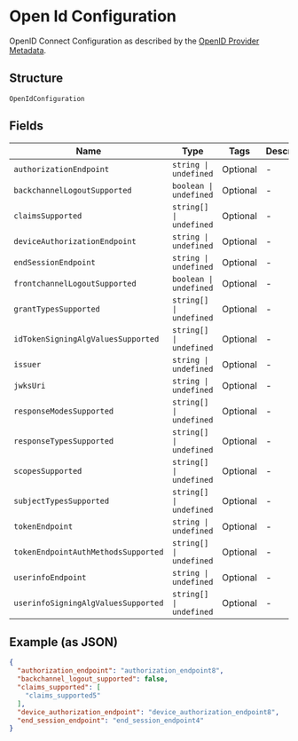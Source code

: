 
# Open Id Configuration

OpenID Connect Configuration as described by the <a href="https:openid.netspecsopenid-connect-discovery-1_0.html#ProviderMetadata">OpenID  Provider Metadata<a>.

## Structure

`OpenIdConfiguration`

## Fields

| Name | Type | Tags | Description |
|  --- | --- | --- | --- |
| `authorizationEndpoint` | `string \| undefined` | Optional | - |
| `backchannelLogoutSupported` | `boolean \| undefined` | Optional | - |
| `claimsSupported` | `string[] \| undefined` | Optional | - |
| `deviceAuthorizationEndpoint` | `string \| undefined` | Optional | - |
| `endSessionEndpoint` | `string \| undefined` | Optional | - |
| `frontchannelLogoutSupported` | `boolean \| undefined` | Optional | - |
| `grantTypesSupported` | `string[] \| undefined` | Optional | - |
| `idTokenSigningAlgValuesSupported` | `string[] \| undefined` | Optional | - |
| `issuer` | `string \| undefined` | Optional | - |
| `jwksUri` | `string \| undefined` | Optional | - |
| `responseModesSupported` | `string[] \| undefined` | Optional | - |
| `responseTypesSupported` | `string[] \| undefined` | Optional | - |
| `scopesSupported` | `string[] \| undefined` | Optional | - |
| `subjectTypesSupported` | `string[] \| undefined` | Optional | - |
| `tokenEndpoint` | `string \| undefined` | Optional | - |
| `tokenEndpointAuthMethodsSupported` | `string[] \| undefined` | Optional | - |
| `userinfoEndpoint` | `string \| undefined` | Optional | - |
| `userinfoSigningAlgValuesSupported` | `string[] \| undefined` | Optional | - |

## Example (as JSON)

```json
{
  "authorization_endpoint": "authorization_endpoint8",
  "backchannel_logout_supported": false,
  "claims_supported": [
    "claims_supported5"
  ],
  "device_authorization_endpoint": "device_authorization_endpoint8",
  "end_session_endpoint": "end_session_endpoint4"
}
```

